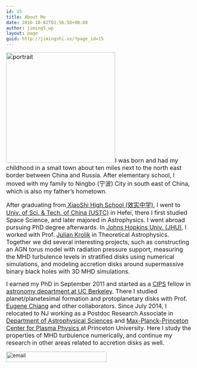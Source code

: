 ```yaml
---
id: 15
title: About Me
date: 2016-10-02T02:56:58+00:00
author: jiming5_wp
layout: page
guid: http://jimingshi.us/?page_id=15
---
```

<span style="font-size: 12pt;"><img class="alignright wp-image-107 size-medium" src="http://jimingshi.us/wp-content/uploads/2016/10/portrait-1-296x300.jpg" alt="portrait" width="296" height="300" />I was born and had my childhood in a small town about ten miles next to the north east border between China and Russia. After elementary school, I moved with my family to Ningbo (宁波) City in south east of China, which is also my father&#8217;s hometown.</span>

<span style="font-size: 12pt;">After graduating from<a href="http://www.nbxiaoshi.net/xxgk_index.en.asp"> XiaoShi High School (效实中学)</a>, I went to <a href="http://en.ustc.edu.cn/">Univ. of Sci. & Tech. of China (USTC)</a> in Hefei, there I first studied Space Science, and later majored in Astrophysics. I went abroad pursuing PhD degree afterwards. In <a href="https://www.jhu.edu/">Johns Hopkins Univ. (JHU)</a>, I worked with Prof. <a href="http://physics-astronomy.jhu.edu/directory/julian-h-krolik/">Julian Krolik</a> in Theoretical Astrophysics. Together we did several interesting projects, such as constructing an AGN torus model with radiation pressure support, measuring the MHD turbulence levels in stratified disks using numerical simulations, and modeling accretion disks around supermassive binary black holes with 3D MHD simulations.</span>

<span style="font-size: 12pt;">I earned my PhD in September 2011 and started as a <a href="http://cips.berkeley.edu/">CIPS</a> fellow in <a href="http://astro.berkeley.edu/">astronomy department at UC Berkeley</a>. There I studied planet/planetesimal formation and protoplanetary disks with Prof. <a href="http://astro.berkeley.edu/faculty-profile/eugene-chiang">Eugene Chiang</a> and other collaborators. Since July 2014, I relocated to NJ working as a Postdoc Research Associate in <a href="http://www.astro.princeton.edu/">Department of Astrophysical Sciences</a> and <a href="http://www.princeton.edu/plasmacenter/">Max-Planck-Princeton Center for Plasma Physics </a>at Princeton University. Here I study the properties of MHD turbulence numerically, and continue my research in other areas related to accretion disks as well.</span>

<!--
<span style="font-size: 12pt;">In the past few years, I am very fortunate to witness the increasingly popular Data Science drives transformational astronomy (and other sciences) and industry. I find it to be extremely exciting as my research usually evolves large scale data generated from large scale numerical simulations, which demands highly efficient and high quality tools for analysis and visualization.  I feel very lucky to be part of this "revolutionary movement", and am looking forward to devote my career to Data Science in a more general scope in the near future. I can best be contacted at the following email address:</span>
-->

<img class="size-full wp-image-131 alignnone" src="http://jimingshi.us/wp-content/uploads/2016/10/Selection_323.png" alt="email" width="273" height="29" />